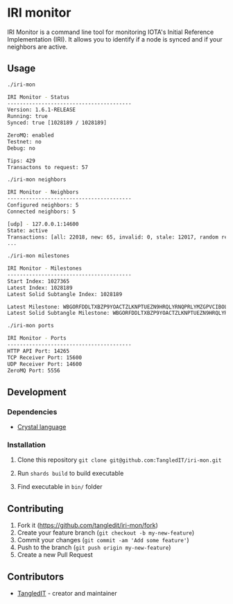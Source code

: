 # IRI monitor

IRI Monitor is a command line tool for monitoring IOTA's Initial Reference Implementation (IRI).
It allows you to identify if a node is synced and if your neighbors are active.

## Usage

```bash
./iri-mon

IRI Monitor - Status
----------------------------------------
Version: 1.6.1-RELEASE
Running: true
Synced: true [1028189 / 1028189]

ZeroMQ: enabled
Testnet: no
Debug: no

Tips: 429
Transactons to request: 57
```

```bash
./iri-mon neighbors

IRI Monitor - Neighbors
----------------------------------------
Configured neighbors: 5
Connected neighbors: 5

[udp] - 127.0.0.1:14600
State: active
Transactions: [all: 22018, new: 65, invalid: 0, stale: 12017, random requests: 184, send: 14792]
...
```

```bash
./iri-mon milestones

IRI Monitor - Milestones
----------------------------------------
Start Index: 1027365
Latest Index: 1028189
Latest Solid Subtangle Index: 1028189

Latest Milestone: WBGORFDDLTXBZP9YOACTZLKNPTUEZN9HRQLYRNQPRLYMZGPVCIBOLELOZFUYKUXZNTIGARLGDKHOZ9999
Latest Solid Subtangle Milestone: WBGORFDDLTXBZP9YOACTZLKNPTUEZN9HRQLYRNQPRLYMZGPVCIBOLELOZFUYKUXZNTIGARLGDKHOZ9999
```

```bash
./iri-mon ports

IRI Monitor - Ports
----------------------------------------
HTTP API Port: 14265
TCP Receiver Port: 15600
UDP Receiver Port: 14600
ZeroMQ Port: 5556
```

## Development

### Dependencies
- [Crystal language](https://crystal-lang.org/reference/installation/)

### Installation
1. Clone this repository `git clone git@github.com:TangledIT/iri-mon.git`

2. Run `shards build` to build executable

3. Find executable in `bin/` folder

## Contributing

1. Fork it (<https://github.com/tangledit/iri-mon/fork>)
2. Create your feature branch (`git checkout -b my-new-feature`)
3. Commit your changes (`git commit -am 'Add some feature'`)
4. Push to the branch (`git push origin my-new-feature`)
5. Create a new Pull Request

## Contributors

- [TangledIT](https://github.com/tangledit) - creator and maintainer
